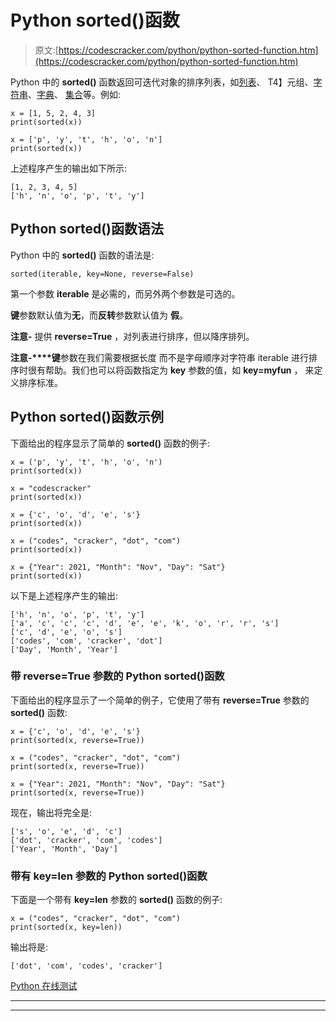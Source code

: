 # Python sorted()函数

> 原文:[https://codescracker.com/python/python-sorted-function.htm](https://codescracker.com/python/python-sorted-function.htm)

Python 中的 **sorted()** 函数返回可迭代对象的排序列表，如[列表](/python/python-lists.htm)、 T4】元组、[字符串](/python/python-strings.htm)、[字典](/python/python-dictionary.htm)、 [集合](/python/python-set.htm)等。例如:

```
x = [1, 5, 2, 4, 3]
print(sorted(x))

x = ['p', 'y', 't', 'h', 'o', 'n']
print(sorted(x))
```

上述程序产生的输出如下所示:

```
[1, 2, 3, 4, 5]
['h', 'n', 'o', 'p', 't', 'y']
```

## Python sorted()函数语法

Python 中的 **sorted()** 函数的语法是:

```
sorted(iterable, key=None, reverse=False)
```

第一个参数 **iterable** 是必需的，而另外两个参数是可选的。

**键**参数默认值为**无**，而**反转**参数默认值为 **假**。

**注意-** 提供 **reverse=True** ，对列表进行排序，但以降序排列。

**注意-****键**参数在我们需要根据长度 而不是字母顺序对字符串 iterable 进行排序时很有帮助。我们也可以将函数指定为 **key** 参数的值，如 **key=myfun** ， 来定义排序标准。

## Python sorted()函数示例

下面给出的程序显示了简单的 **sorted()** 函数的例子:

```
x = ('p', 'y', 't', 'h', 'o', 'n')
print(sorted(x))

x = "codescracker"
print(sorted(x))

x = {'c', 'o', 'd', 'e', 's'}
print(sorted(x))

x = ("codes", "cracker", "dot", "com")
print(sorted(x))

x = {"Year": 2021, "Month": "Nov", "Day": "Sat"}
print(sorted(x))
```

以下是上述程序产生的输出:

```
['h', 'n', 'o', 'p', 't', 'y']
['a', 'c', 'c', 'c', 'd', 'e', 'e', 'k', 'o', 'r', 'r', 's']
['c', 'd', 'e', 'o', 's']
['codes', 'com', 'cracker', 'dot']
['Day', 'Month', 'Year']
```

### 带 reverse=True 参数的 Python sorted()函数

下面给出的程序显示了一个简单的例子，它使用了带有 **reverse=True** 参数的 **sorted()** 函数:

```
x = {'c', 'o', 'd', 'e', 's'}
print(sorted(x, reverse=True))

x = ("codes", "cracker", "dot", "com")
print(sorted(x, reverse=True))

x = {"Year": 2021, "Month": "Nov", "Day": "Sat"}
print(sorted(x, reverse=True))
```

现在，输出将完全是:

```
['s', 'o', 'e', 'd', 'c']
['dot', 'cracker', 'com', 'codes']
['Year', 'Month', 'Day']
```

### 带有 key=len 参数的 Python sorted()函数

下面是一个带有 **key=len** 参数的 **sorted()** 函数的例子:

```
x = ("codes", "cracker", "dot", "com")
print(sorted(x, key=len))
```

输出将是:

```
['dot', 'com', 'codes', 'cracker']
```

[Python 在线测试](/exam/showtest.php?subid=10)

* * *

* * *